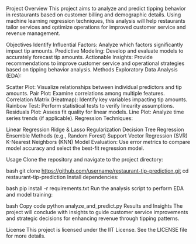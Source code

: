 Project Overview
This project aims to analyze and predict tipping behavior in restaurants based on customer billing and demographic details. Using machine learning regression techniques, this analysis will help restaurants tailor services and optimize operations for improved customer service and revenue management.

Objectives
Identify Influential Factors: Analyze which factors significantly impact tip amounts.
Predictive Modeling: Develop and evaluate models to accurately forecast tip amounts.
Actionable Insights: Provide recommendations to improve customer service and operational strategies based on tipping behavior analysis.
Methods
Exploratory Data Analysis (EDA):

Scatter Plot: Visualize relationships between individual predictors and tip amounts.
Pair Plot: Examine correlations among multiple features.
Correlation Matrix (Heatmap): Identify key variables impacting tip amounts.
Rainbow Test: Perform statistical tests to verify linearity assumptions.
Residuals Plot: Assess fit quality for linear models.
Line Plot: Analyze time series trends (if applicable).
Regression Techniques:

Linear Regression
Ridge & Lasso Regularization
Decision Tree Regression
Ensemble Methods (e.g., Random Forest)
Support Vector Regression (SVR)
K-Nearest Neighbors (KNN)
Model Evaluation: Use error metrics to compare model accuracy and select the best-fit regression model.

Usage
Clone the repository and navigate to the project directory:

bash
git clone https://github.com/username/restaurant-tip-prediction.git
cd restaurant-tip-prediction
Install dependencies:

bash
pip install -r requirements.txt
Run the analysis script to perform EDA and model training:

bash
Copy code
python analyze_and_predict.py
Results and Insights
The project will conclude with insights to guide customer service improvements and strategic decisions for enhancing revenue through tipping patterns.

License
This project is licensed under the IIT License. See the LICENSE file for more details.

